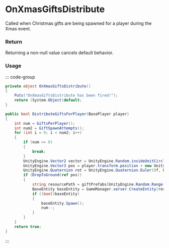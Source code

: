 # OnXmasGiftsDistribute
<Badge type="info" text="Seasonal"/><Badge type="danger" text="Carbon Compatible"/><Badge type="warning" text="Oxide Compatible"/>
Called when Christmas gifts are being spawned for a player during the Xmas event.

### Return
Returning a non-null value cancels default behavior.

### Usage
::: code-group
```csharp [Example]
private object OnXmasGiftsDistribute()
{
	Puts("OnXmasGiftsDistribute has been fired!");
	return (System.Object)default;
}
```
```csharp [Source — Assembly-CSharp @ XMasRefill]
public bool DistributeGiftsForPlayer(BasePlayer player)
{
	int num = GiftsPerPlayer();
	int num2 = GiftSpawnAttempts();
	for (int i = 0; i < num2; i++)
	{
		if (num <= 0)
		{
			break;
		}
		UnityEngine.Vector2 vector = UnityEngine.Random.insideUnitCircle * GiftRadius();
		UnityEngine.Vector3 pos = player.transform.position + new UnityEngine.Vector3(vector.x, 10f, vector.y);
		UnityEngine.Quaternion rot = UnityEngine.Quaternion.Euler(0f, UnityEngine.Random.Range(0f, 360f), 0f);
		if (DropToGround(ref pos))
		{
			string resourcePath = giftPrefabs[UnityEngine.Random.Range(0, giftPrefabs.Length)].resourcePath;
			BaseEntity baseEntity = GameManager.server.CreateEntity(resourcePath, pos, rot);
			if ((bool)baseEntity)
			{
				baseEntity.Spawn();
				num--;
			}
		}
	}
	return true;
}

```
:::
